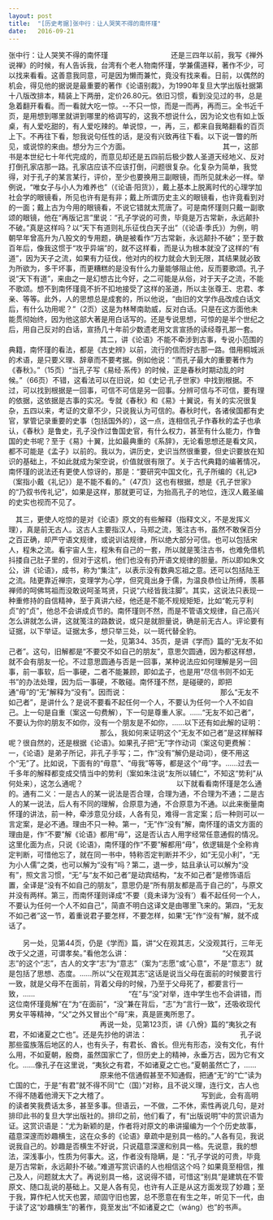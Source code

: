 ```yaml
---
layout: post
title:  "[历史考据]张中行：让人哭笑不得的南怀瑾"
date:   2016-09-21
---
```


张中行：让人哭笑不得的南怀瑾
　　　　
　　　　 还是三四年以前，我写《禅外说禅》的时候，有人告诉我，台湾有个老人物南怀瑾，学兼儒道释，著作不少，可以找来看看。这善意我同意，可是因为懒而兼忙，竟没有找来看。日前，以偶然的机会，得见他的据说是最重要的著作《论语别裁》，为1990年复旦大学出版社据第十八版改排本，精装上下两册，定价26.80元。依旧习惯，看到没见过的书，总是急着翻开看看。而一看就大吃一惊。--不只一惊，而是一而再，再而三。全书近千页，是用想到哪里就讲到哪里的格调写的，这我不想说什么，因为论文也有如上饭桌，有人爱吃甜的，有人爱吃辣的。单说惊，一，再，三，都来自我略翻看的百页上下。不再往下看，恕我说句任性的话，是没有兴致再往下看。以下说一瞥的所见，或说惊的来由。想分为三个方面。
　　　　
　　　　
　　　　 其一，这部书是本世纪七十年代完成的，而意见却还是五四前后极少数人圣道天经地义、反对打倒孔家店那一路。孔家店应该不应该打倒，问题很复杂。化复杂为简单，我觉得，对于孔子的某言某行，评价，至少也要换用三副眼镜，而所见就未必一样。举例说，“唯女子与小人为难养也”（《论语·阳货》），戴上基本上脱离时代的心理学加社会学的眼镜看，所见也许有是有非；戴上所谓历史主义的眼镜看，也许竟看到对的一面；戴上古为今用的眼镜看，不说它错就太荒唐了。可是南怀瑾则只戴一副歌颂的眼镜，他在“再版记言”里说：“孔子学说的可贵，毕竟是万古常新，永远颠扑不破。”真是这样吗？以“天下有道则礼乐征伐白天子出”（《论语·季氏》）为例，明朝早年曾高升为八股文的专用题，确是被看作“万古常新，永远颠扑不破”；至于数百年后，像我这惯于“攻乎异端”的，就不这样看，而是认为根本就没了这样的“有道”，因为天子之流，如果有力征伐，他对内的权力就会大到无限，其结果就必致为所欲为，多干坏事，而更糟糕的是没有什么力量能够阻止他，反而要歌颂。孔子说“天下有道”，来由之一是幻想古比今好，之二可能是从俗，对于天子之流，不能不歌颂。想不到南怀瑾竟不折不扣地接受了这样的圣道，所以主张尊王、忠君、孝亲、等等。此外，人的思想总是成套的，所以他说，“由旧的文学作品改成白话文后，有什么功用呢？”（2页）这是为林琴南助威，反对白话。只是在这方面他未能贯彻始终，因为他这部大著是用白话写的。还是专说思想，可惊的是半个世纪之后，用自己反对的白话，宣扬几十年前少数遗老用文言宣扬的读经尊孔那一套。
　　　　
　　　　
　　　　 其二，讲《论语》不能不牵涉到古事，专说小范围的典籍，南怀瑾的看法，都是《古史辨》以前，流行的信而好古那一路。借用桐城派的术语，是只要义理、辞章而不要考据。例如他说：“而孔子最大的重要著作为《春秋》。”（15页）“当孔子写《易经·系传》的时候，正是春秋时期动乱的时候。”（66页）不错，这看法可以在旧说，如《史记·孔子世家》中找到根据。不过，可以找到根据是一回事，可信不可信是另一回事。分辨可信与不可信，要有理的依据，这依据是古事的实况。专就《春秋》和《易》十翼说，有关的实况很复杂，五四以来，考证的文章不少，只说我认为可信的。春秋时代，各诸侯国都有史官，掌管记录重要的史事（包括国外的），这一点，连相信孔子作春秋的孟子也承认，《春秋》是鲁史，孔子没作过鲁国史官，有什么权力，甚至有什么能力，作鲁国的史书呢？至于《易》十翼，比如最典重的《系辞》，无论看思想还是看文风，都不可能是《孟子》以前的。我以为，讲历史，史识当然很重要，但史识要放在知识的基础上，不如此就成为架空说，价值就很有限了。关于古代典籍的编著情况，南怀瑾的说法还有更使人惊讶的，那是：“要研究中国文化，孔子所编的《礼记》（案指小戴《礼记》）是不能不看的。”（47页）这也有根据，想是《孔子世家》的“乃叙书传礼记”，如果是这样，那就更可证，为抬高孔子的地位，连汉人戴圣编的史实也视而不见了。

　其三，更使人吃惊的是对《论语》原文的有些解释（指释文义，不是发挥义理），真是前无古人。这古人主要指汉人，马郑之流，笺注古书，虽然不敢保百分之百正确，却严守语文规律，或说训诂规律，所以绝大部分可信。也可以包括宋人，程朱之流。看宇宙人生，程朱有自己的一套，所以就是笺注古书，也难免借机抖搂自己肚子里的，但对于这机，他们也没有扔开语文规律的胆量。所以即如朱文公，讲《论语》，成书，称为“集注”，以表示没有数典忘祖之意。还可以包括陆王之流。陆更靠近禅宗，变理学为心学，但究竟出身于儒，为温良恭俭让所缚，羡慕禅师的呵佛骂祖而没敢说呵圣骂贤，只说“六经皆我注脚”。其实，这说法只表现一种重修持的自信精神，至于真讲六经，他还是不能不规规矩矩，比如“乾元亨利贞”的“贞”，他总不会讲成贞节的。南怀瑾则不然，而是不管语文规律，自己高兴怎么讲就怎么讲，这就笺注的路数说，或只是就胆量说，确是前无古人。评论要有证据，以下举证。证据太多，想只举三处，以一斑代替全豹。
　　　　
　　　　
　　　　 一处，见第34、35页，是讲《学而》篇的“无友不如己者”。这句，旧解都是“不要交不如自己的朋友”，意思欠圆通，因为都这样想，就不会有朋友一伦。不过意思圆通与否是一回事，某种说法应如何理解是另一回事，前一事软，后一事硬，二者不能兼顾，即如孟子，也是用“尽信书则不如无书”的办法处理，因为后一事硬，不敢碰。南怀瑾不然，是碰硬的，即把通“毋”的“无”解释为“没有”。因而说：
　　　　
　　　　
　　　　 那么“无友不如己者”，是讲什么？是说不要看不起任何一个人，不要认为任何一个人不如自己。上一句是自重（案这一句费解），下一句是尊重人家。……“无友不如己者”，不要认为你的朋友不如你，没有一个朋友是不如你，……以下还有如此解的证明：
　　　　
　　　　
　　　　 那么，我如何来证明这个“无友不如己者”是这样解释呢？很自然的，还是根据《论语》。如果孔子把“无”字作动词（案这句更费解：一，《论语》是弟子所记，非孔子手写；二，作“没有”解仍是动词），便不用这个“无”了。比如说，下面有的“毋意”、“毋我”等等，都是这个“毋”字。……过去一千多年的解释都变成交情当中的势利（案如朱注说“友所以辅仁”，不知这“势利”从何处来），这怎么通呢？
　　　　
　　　　
　　　　 以下就看看南怀瑾是怎么通的。通有二义：一是古人的某一说法是否合理，合理为通，不合理为不通；二是古人的某一说法，后人有不同的理解，合原意为通，不合原意为不通。以此来衡量南怀瑾的讲法，前一种，牵涉意见分歧，人各有见，难得一言定案；后一种则可以一言定案，是必不通。理由不只一种。第一，“无”作“没有”解，南怀瑾的语文方面的理由是，作“不要”解《论语》都用“毋”，这是否认古人用字经常任意通假的情况。这里化面为点，只说《论语》，南怀瑾的作“不要”解都用“毋”，依逻辑是个全称肯定判断，可惜他忘了，就在同一书中，特称否定判断并不少，如“无见小利”，“无为小人儒”之类，也可以解为“没有”吗？第二，退一步，姑且承认可以解为“没有”，照文言习惯，“无”与“友不如己者”是动宾结构，“友不如己者”是修饰语后置，全译是“没有不如自己的朋友”，意思仍是“所有朋友都是高于自己的”，与原文并没有两样。第三，而南怀瑾则译成“不要（竟未译为‘没有’）看不起任何一个人，不要认为任何一个人不如自己”，简直不明白这译文是由哪里飞来的。第四，“无友不如己者”这一节，着重说君子要怎样，不要怎样，如果“无”作“没有”解，就不成话了。

　　另一处，见第44页，仍是《学而》篇，讲“父在观其志，父没观其行，三年无改于父之道，可谓孝矣。”看他怎么讲：
　　　　
　　　　
　　　　 “父在观其志”的这个“志”，古人的文字“志”为“意志”（案为“志愿”或“心意”，不是“意志”）就是包括了思想、态度。……所以“父在观其志”这话是说当父母在面前的时候要言行一致，就是父母不在面前，背着父母的时候，乃至于父母死了，都要言行一致，……
　　　　
　　　　
　　　　 “在”与“没”对举，连中学生也不会讲错，而这位南怀瑾竟解“在”为“在面前”，“没”兼在背后，“志”为“言行一致”，还吸收现代男女平等精神，“父”之外又冒出个“母”来，真是匪夷所思了。
　　　　
　　　　
　　　　 再说一处，见第123页，讲《八佾》篇的“夷狄之有君，不如诸夏之亡也”。还是先抄他的讲法：
　　　　
　　　　
　　　　 孔子说那些蛮族落后地区的人，也有头子，有君长、酋长。但光有形态，没有文化，有什么用，不如夏朝，殷商，虽然国家亡了，但历史上的精神，永垂万古，因为它有文化。……像孔子在这里说，“夷狄之有君，不如诸夏之亡也。”夏朝虽然亡了，……
　　　　
　　　　
　　　　 原来他不信通假甚至不知通假，把通“无”的“亡”读为亡国的亡，于是“有君”就不得不同“亡（国）”对称，且不说义理，连行文，古人也不得不随着他滑天下之大稽了。
　　　　
　　　　
　　　　 写到此，会有高明的读者笑我费话太多，甚至多事。但语云，一不做，二不休，索性再说几句，是对排印此书的复旦大学出版社的。排印之前，他们看了，有“出版说明”中的赏识语为证。这赏识语是：“尤为新颖的是，作者将对原文的串讲撮编为一个个历史故事，蕴意深邃而妙趣横生，这在众多的《论语》章疏中是别具一格的。”人各有见，我说说我自己的。妙趣是否横生不好说，只说蕴意深邃和别具一格。先说意，我的想法，深浅事小，性质为何事大。这，作者没有隐瞒，是：“孔子学说的可贵，毕竟是万古常新，永远颠扑不破。”难道写赏识语的人也相信这个吗？如果竟至相信，推己及人，问题就太大了。再说别具一格，这说得不错，可惜这“别具”是建筑在不管原文、随口乱说的基础上。又是人各有见，也许有人正是从这方面发现了妙趣；至于我，算作杞人忧天也罢，顽固守旧也罢，总不愿意在有生之年，听见下一代，由于读了这“妙趣横生”的著作，竟至发出“不如诸夏之亡（wáng）也”的书声。 
　　
